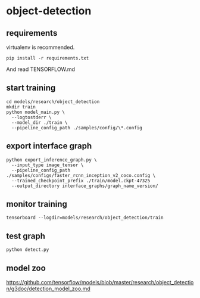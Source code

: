 # object-detection

## requirements

virtualenv is recommended.

```
pip install -r requirements.txt
```

And read TENSORFLOW.md

## start training

```
cd models/research/object_detection
mkdir train
python model_main.py \
  --logtostderr \
  --model_dir ./train \
  --pipeline_config_path ./samples/config/\*.config
```

## export interface graph

```
python export_inference_graph.py \
  --input_type image_tensor \
  --pipeline_config_path ./samples/configs/faster_rcnn_inception_v2_coco.config \
  --trained_checkpoint_prefix ./train/model.ckpt-47325
  --output_directory interface_graphs/graph_name_version/
```

## monitor training

```
tensorboard --logdir=models/research/object_detection/train
```

## test graph

```
python detect.py
```

## model zoo

https://github.com/tensorflow/models/blob/master/research/object_detection/g3doc/detection_model_zoo.md
